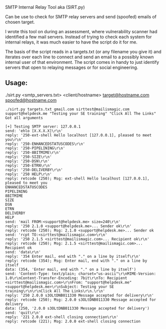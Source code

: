 SMTP Internal Relay Tool aka (SIRT.py)

Can be use to check for SMTP relay servers and send (spoofed) emails of chosen target.

I wrote this tool on during an assessment, where vulnerability scanner had identified
a few mail servers. Instead of trying to check each system for internal relays, it was
much easier to have the script do it for me. 

The basis of the script reads in a targets.txt (or any filename you give it) and iterates
over each line to connect and send an email to a possibly known internal user of that 
environment. The script comes in handy to just identify servers that open to relaying messages
or for social engineering.

## Usage:
./sirt.py <smtp_servers.txt> <client/hostname> <target@hostname.com> <spoofed@hostname.com> <Subject> <data to send>
```
./sirt.py targets.txt gmail.com sirttest@mailismagic.com support@helpdesk.me "Testing your SE training" "Click All The Links"
Got all arguments

[+] Testing SMTP server: 127.0.0.1
send: 'ehlo [X.X.X.X]\r\n'
reply: '250-ext-shell Hello localhost [127.0.0.1], pleased to meet you\r\n'
reply: '250-ENHANCEDSTATUSCODES\r\n'
reply: '250-PIPELINING\r\n'
reply: '250-8BITMIME\r\n'
reply: '250-SIZE\r\n'
reply: '250-DSN\r\n'
reply: '250-ETRN\r\n'
reply: '250-DELIVERBY\r\n'
reply: '250 HELP\r\n'
reply: retcode (250); Msg: ext-shell Hello localhost [127.0.0.1], pleased to meet you
ENHANCEDSTATUSCODES
PIPELINING
8BITMIME
SIZE
DSN
ETRN
DELIVERBY
HELP
send: 'mail FROM:<support@helpdesk.me> size=240\r\n'
reply: '250 2.1.0 <support@helpdesk.me>... Sender ok\r\n'
reply: retcode (250); Msg: 2.1.0 <support@helpdesk.me>... Sender ok
send: 'rcpt TO:<sirttest@mailismagic.com>\r\n'
reply: '250 2.1.5 <sirttest@mailismagic.com>... Recipient ok\r\n'
reply: retcode (250); Msg: 2.1.5 <sirttest@mailismagic.com>... Recipient ok
send: 'data\r\n'
reply: '354 Enter mail, end with "." on a line by itself\r\n'
reply: retcode (354); Msg: Enter mail, end with "." on a line by itself
data: (354, 'Enter mail, end with "." on a line by itself')
send: 'Content-Type: text/plain; charset="us-ascii"\r\nMIME-Version: 1.0\r\nContent-Transfer-Encoding: 7bit\r\nTo: Recipient <sirttest@mailismagic.com>\r\nFrom: "support@helpdesk.me" <support@helpdesk.me>\r\nSubject: Testing your SE training\r\n\r\nClick All The Links\r\n.\r\n'
reply: '250 2.0.0 s3OLtDNB011330 Message accepted for delivery\r\n'
reply: retcode (250); Msg: 2.0.0 s3OLtDNB011330 Message accepted for delivery
data: (250, '2.0.0 s3OLtDNB011330 Message accepted for delivery')
send: 'quit\r\n'
reply: '221 2.0.0 ext-shell closing connection\r\n'
reply: retcode (221); Msg: 2.0.0 ext-shell closing connection
```
